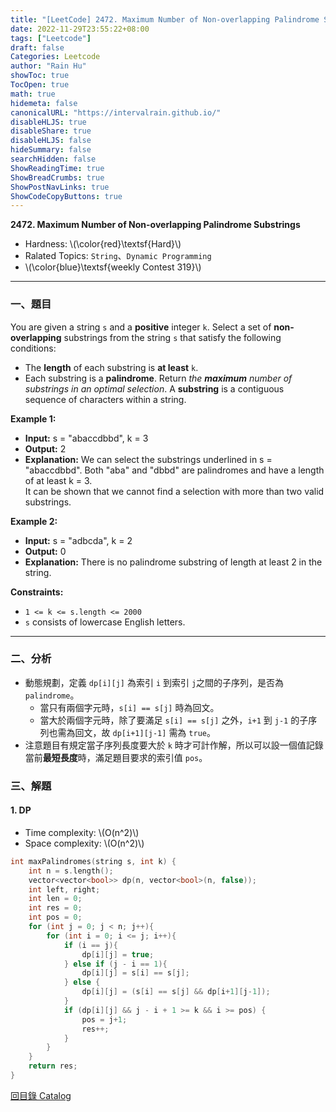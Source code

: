 ```yaml
---
title: "[LeetCode] 2472. Maximum Number of Non-overlapping Palindrome Substrings"
date: 2022-11-29T23:55:22+08:00
tags: ["Leetcode"]
draft: false
Categories: Leetcode
author: "Rain Hu"
showToc: true
TocOpen: true
math: true
hidemeta: false
canonicalURL: "https://intervalrain.github.io/"
disableHLJS: true
disableShare: true
disableHLJS: false
hideSummary: false
searchHidden: false
ShowReadingTime: true
ShowBreadCrumbs: true
ShowPostNavLinks: true
ShowCodeCopyButtons: true
---
```

**2472. Maximum Number of Non-overlapping Palindrome Substrings**
+ Hardness: \\(\color{red}\textsf{Hard}\\)
+ Ralated Topics: `String`、`Dynamic Programming`
+ \\(\color{blue}\textsf{weekly Contest 319}\\)
---
### 一、題目
You are given a string `s` and a **positive** integer `k`.
Select a set of **non-overlapping** substrings from the string `s` that satisfy the following conditions:
+ The **length** of each substring is **at least** `k`.
+ Each substring is a **palindrome**.
Return *the ***maximum*** number of substrings in an optimal selection*.
A **substring** is a contiguous sequence of characters within a string.

**Example 1:**  
+ **Input:** s = "abaccdbbd", k = 3
+ **Output:** 2
+ **Explanation:** We can select the substrings underlined in s = "abaccdbbd". Both "aba" and "dbbd" are palindromes and have a length of at least k = 3.  
It can be shown that we cannot find a selection with more than two valid substrings.  

**Example 2:**
+ **Input:** s = "adbcda", k = 2
+ **Output:** 0
+ **Explanation:** There is no palindrome substring of length at least 2 in the string. 

**Constraints:**
+ `1 <= k <= s.length <= 2000`
+ `s` consists of lowercase English letters.

---

### 二、分析
+ 動態規劃，定義 `dp[i][j]` 為索引 `i` 到索引 `j`之間的子序列，是否為 `palindrome`。
    + 當只有兩個字元時，`s[i] == s[j]` 時為回文。
    + 當大於兩個字元時，除了要滿足 `s[i] == s[j]` 之外，`i+1` 到 `j-1` 的子序列也需為回文，故 `dp[i+1][j-1]` 需為 `true`。
+ 注意題目有規定當子序列長度要大於 `k` 時才可計作解，所以可以設一個值記錄當前**最短長度**時，滿足題目要求的索引值 `pos`。

### 三、解題
#### 1. DP
+ Time complexity: \\(O(n^2)\\)
+ Space complexity: \\(O(n^2)\\)
```C++
int maxPalindromes(string s, int k) {
    int n = s.length();
    vector<vector<bool>> dp(n, vector<bool>(n, false));
    int left, right;
    int len = 0;
    int res = 0;
    int pos = 0;
    for (int j = 0; j < n; j++){
        for (int i = 0; i <= j; i++){
            if (i == j){
                dp[i][j] = true;
            } else if (j - i == 1){
                dp[i][j] = s[i] == s[j];
            } else {
                dp[i][j] = (s[i] == s[j] && dp[i+1][j-1]);
            }
            if (dp[i][j] && j - i + 1 >= k && i >= pos) {
                pos = j+1;
                res++;
            }
        }
    }
    return res;
}
```
[回目錄 Catalog](/posts/leetcode)